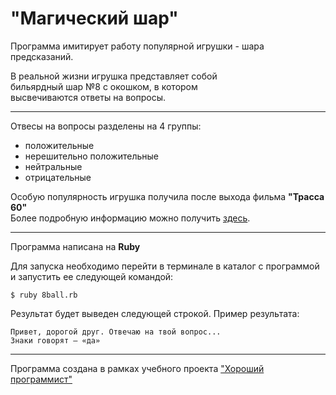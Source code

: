 "Магический шар"
======

Программа имитирует работу популярной игрушки - шара предсказаний.

В реальной жизни игрушка представляет собой  
бильярдный шар №8 с окошком, в котором  
высвечиваются ответы на вопросы.
___
Отвесы на вопросы разделены на 4 группы:  
* положительные  
* нерешительно положительные  
* нейтральные  
* отрицательные  
  
Особую популярность игрушка получила после выхода фильма **"Трасса 60"**  
Более подробную информацию можно получить [здесь](https://ru.wikipedia.org/wiki/Magic_8_ball). 
***
Программа написана на **Ruby**

Для запуска необходимо перейти в терминале в каталог с программой
и запустить ее следующей командой:

```
$ ruby 8ball.rb
```

Результат будет выведен следующей строкой.
Пример результата:

```
Привет, дорогой друг. Отвечаю на твой вопрос...
Знаки говорят — «да»
```

***

Программа создана в рамках учебного проекта ["Хороший программист"](https://goodprogrammer.ru) 
